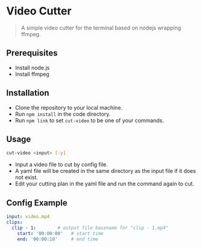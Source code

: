# Video Cutter

> A simple video cutter for the terminal based on nodejs wrapping ffmpeg.

## Prerequisites

- Install node.js
- Install ffmpeg

## Installation

- Clone the repository to your local machine.
- Run `npm install` in the code directory.
- Run `npm link` to set `cut-video` to be one of your commands.

## Usage

```bash
cut-video <input> [-y]
```

- Input a video file to cut by config file.
- A yaml file will be created in the same directory as the input file if it does not exist.
- Edit your cutting plan in the yaml file and run the command again to cut.

## Config Example

```yaml
input: video.mp4
clips:
  clip - 1:        # output file basename for "clip - 1.mp4"
    start: '00:00:00'   # start time
    end: '00:00:10'     # end time
```
